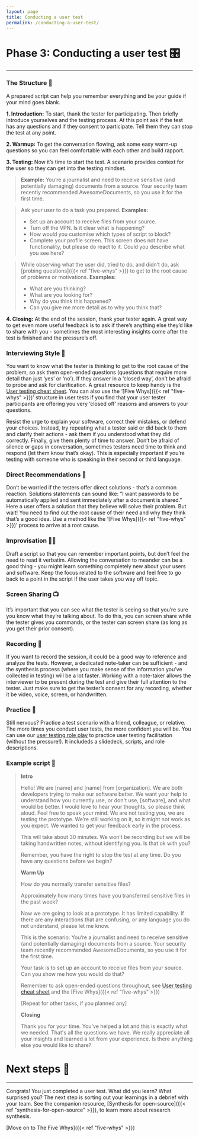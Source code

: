 ```yaml
---
layout: page
title: Conducting a user test
permalink: /conducting-a-user-test/
---
```


# Phase 3: Conducting a user test 🎛️

---

### The Structure 🧱

A prepared script can help you remember everything and be your guide if your mind goes blank.

**1. Introduction:** To start, thank the tester for participating. Then briefly introduce yourselves and the testing process. At this point ask if the test has any questions and if they consent to participate. Tell them they can stop the test at any point.

**2. Warmup:** To get the conversation flowing, ask some easy warm-up questions so you can feel comfortable with each other and build rapport.

**3. Testing:** Now it’s time to start the test. A scenario provides context for the user so they can get into the testing mindset. 

> **Example:**
> You’re a journalist and need to receive sensitive (and potentially damaging) documents from a source. Your security team recently recommended AwesomeDocuments, so you use it for the first time.

> Ask your user to do a task you prepared. 
> **Examples:**
> - Set up an account to receive files from your source.
> - Turn off the VPN. Is it clear what is happening?
> - How would you customise which types of script to block?
> - Complete your profile screen. This screen does not have functionality, but please do react to it. Could you describe what you see here?

> While observing what the user did, tried to do, and didn’t do, ask [probing questions]({{< ref "five-whys" >}}) to get to the root cause of problems or motivations.
> **Examples:**
> - What are you thinking?
> - What are you looking for?
> - Why do you think this happened?
> - Can you give me more detail as to why you think that?

**4. Closing:** At the end of the session, thank your tester again. A great way to get even more useful feedback is to ask if there’s anything else they’d like to share with you - sometimes the most interesting insights come after the test is finished and the pressure’s off.

### Interviewing Style 🎤

You want to know what the tester is thinking to get to the root cause of the problem, so ask them open-ended questions (questions that require more detail than just ‘yes’ or ‘no’). If they answer in a ‘closed way’, don’t be afraid to probe and ask for clarification. A great resource to keep handy is the [User testing cheat sheet](https://simplysecure.org/blog/user-testing-cheatsheet). You can also use the ‘[Five Whys]({{< ref "five-whys" >}})’ structure in user tests if you find that your user tester participants are offering you very ‘closed off’ reasons and answers to your questions.

Resist the urge to explain your software, correct their mistakes, or defend your choices. Instead, try repeating what a tester said or did back to them and clarify their actions - ask them if you understood what they did correctly. Finally, give them plenty of time to answer. Don’t be afraid of silence or gaps in conversation, sometimes testers need time to think and respond (let them know that’s okay). This is especially important if you’re testing with someone who is speaking in their second or third language.

### Direct Recommendations 🚦

Don’t be worried if the testers offer direct solutions - that’s a common reaction. Solutions statements can sound like: “I want passwords to be automatically applied and sent immediately after a document is shared.” Here a user offers a solution that they believe will solve their problem. But wait! You need to find out the root cause of their need and why they think that’s a good idea. Use a method like the ‘[Five Whys]({{< ref "five-whys" >}})’ process to arrive at a root cause.

### Improvisation 🧑‍🎤

Draft a script so that you can remember important points, but don’t feel the need to read it verbatim. Allowing the conversation to meander can be a good thing - you might learn something completely new about your users and software. Keep the focus related to the software and feel free to go back to a point in the script if the user takes you way off topic.

### Screen Sharing 📺

It’s important that you can see what the tester is seeing so that you’re sure you know what they’re talking about. To do this, you can screen share while the tester gives you commands, or the tester can screen share (as long as you get their prior consent).

### Recording 📼

If you want to record the session, it could be a good way to reference and analyze the tests. However, a dedicated note-taker can be sufficient - and the synthesis process (where you make sense of the information you’ve collected in testing) will be a lot faster. Working with a note-taker allows the interviewer to be present during the test and give their full attention to the tester. Just make sure to get the tester’s consent for any recording, whether it be video, voice, screen, or handwritten.

### Practice 🧗

Still nervous? Practice a test scenario with a friend, colleague, or relative. The more times you conduct user tests, the more confident you will be. You can use our [user testing role play](https://drive.google.com/drive/folders/1wbSHjEhZVqzWMVkxZT_qTSP3RSuJkgxD) to practice user testing facilitation (without the pressure!). It includeds a slidedeck, scripts, and role descriptions. 

### Example script 📃
>
> **Intro**
> 
> Hello! We are [name] and [name] from [organization]. We are both developers trying to make our software better. We want your help to understand how you currently use, or don't use, [software], and what would be better. I would love to hear your thoughts, so please think aloud. Feel free to speak your mind. We are not testing you, we are testing the prototype. We’re still working on it, so it might not work as you expect. We wanted to get your feedback early in the process.
> 
> This will take about 30 minutes. We won’t be recording but we will be taking handwritten notes, without identifying you. Is that ok with you?
> 
> Remember, you have the right to stop the test at any time. Do you have any questions before we begin?
> 
> **Warm Up**
> 
> How do you normally transfer sensitive files?
> 
> Approximately how many times have you transferred sensitive files in the past week?
> 
> Now we are going to look at a prototype. It has limited capability. If there are any interactions that are confusing, or any language you do not understand, please let me know.
> 
> This is the scenario: You’re a journalist and need to receive sensitive (and potentially damaging) documents from a source. Your security team recently recommended AwesomeDocuments, so you use it for the first time.
> 
> Your task is to set up an account to receive files from your source. Can you show me how you would do that?
> 
> Remember to ask open-ended questions throughout, see [User testing cheat sheet](https://simplysecure.org/blog/user-testing-cheatsheet) and the [Five Whys]({{< ref "five-whys" >}})
> 
> [Repeat for other tasks, if you planned any]
> 
> **Closing**
> 
> Thank you for your time. You’ve helped a lot and this is exactly what we needed. That's all the questions we have. We really appreciate all your insights and learned a lot from your experience. Is there anything else you would like to share?

# Next steps 👣
---

Congrats! You just completed a user test. What did you learn? What surprised you? The next step is sorting out your learnings in a debrief with your team. See the companion resource, [Synthesis for open-source]({{< ref "synthesis-for-open-source" >}}), to learn more about research synthesis.

[Move on to The Five Whys]({{< ref "five-whys" >}})
